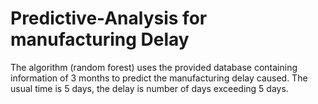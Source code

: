 # Predictive-Analysis for manufacturing Delay
The algorithm (random forest) uses the provided database containing information of 3 months to predict the manufacturing delay caused. The usual time is 5 days, the delay is number of days exceeding 5 days. 

